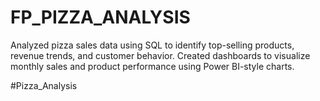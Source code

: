 # FP_PIZZA_ANALYSIS
Analyzed pizza sales data using SQL to identify top-selling products, revenue trends, and customer behavior. Created dashboards to visualize monthly sales and product performance using Power BI-style charts.


#Pizza_Analysis
